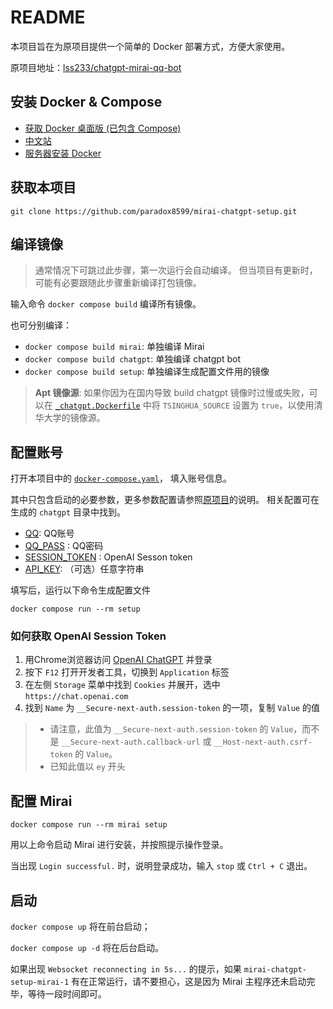 # README

本项目旨在为原项目提供一个简单的 Docker 部署方式，方便大家使用。

原项目地址：[lss233/chatgpt-mirai-qq-bot](https://github.com/lss233/chatgpt-mirai-qq-bot)

## 安装 Docker & Compose

- [获取 Docker 桌面版 (已包含 Compose)](https://docs.docker.com/get-docker/)
- [中文站](https://dockerdocs.cn/get-docker/index.html)
- [服务器安装 Docker](https://docs.docker.com/engine/install/)

## 获取本项目

`git clone https://github.com/paradox8599/mirai-chatgpt-setup.git`

## 编译镜像

> 通常情况下可跳过此步骤，第一次运行会自动编译。
> 但当项目有更新时，可能有必要跟随此步骤重新编译打包镜像。

输入命令 `docker compose build` 编译所有镜像。

也可分别编译：

- `docker compose build mirai`: 单独编译 Mirai
- `docker compose build chatgpt`: 单独编译 chatgpt bot
- `docker compose build setup`: 单独编译生成配置文件用的镜像

> **Apt 镜像源**: 如果你因为在国内导致 build chatgpt 镜像时过慢或失败，可以在 [`_chatgpt.Dockerfile`](https://github.com/paradox8599/mirai-chatgpt-setup/blob/main/_chatgpt.Dockerfile#:~:text=ARG%20TSINGHUA_SOURCE=false) 中将 `TSINGHUA_SOURCE` 设置为 `true`，以使用清华大学的镜像源。

## 配置账号

打开本项目中的 [`docker-compose.yaml`](https://github.com/paradox8599/mirai-chatgpt-setup/blob/main/docker-compose.yaml)， 填入账号信息。

其中只包含启动的必要参数，更多参数配置请参照[原项目](https://github.com/lss233/chatgpt-mirai-qq-bot)的说明。
相关配置可在生成的 `chatgpt` 目录中找到。

- [QQ](https://github.com/paradox8599/mirai-chatgpt-setup/blob/main/docker-compose.yaml#:~:text=QQ%20%E8%B4%A6%E5%8F%B7): QQ账号
- [QQ_PASS](https://github.com/paradox8599/mirai-chatgpt-setup/blob/main/docker-compose.yaml#:~:text=QQ%20%E5%AF%86%E7%A0%81) : QQ密码
- [SESSION_TOKEN](https://github.com/paradox8599/mirai-chatgpt-setup/blob/main/docker-compose.yaml#:~:text=OpenAI%20session%20token) : OpenAI Sesson token
- [API_KEY](https://github.com/paradox8599/mirai-chatgpt-setup/blob/main/docker-compose.yaml#:~:text=API%20KEY): （可选）任意字符串

填写后，运行以下命令生成配置文件

`docker compose run --rm setup`

### 如何获取 OpenAI Session Token

1. 用Chrome浏览器访问 [OpenAI ChatGPT](https://chat.openai.com/chat) 并登录
2. 按下 `F12` 打开开发者工具，切换到 `Application` 标签
3. 在左侧 `Storage` 菜单中找到 `Cookies` 并展开，选中 `https://chat.openai.com`
4. 找到 `Name` 为 `__Secure-next-auth.session-token` 的一项，复制 `Value` 的值

> - 请注意，此值为 `__Secure-next-auth.session-token` 的 `Value`，而不是 `__Secure-next-auth.callback-url` 或 `__Host-next-auth.csrf-token` 的 `Value`。
> - 已知此值以 `ey` 开头

## 配置 Mirai

`docker compose run --rm mirai setup`

用以上命令启动 Mirai 进行安装，并按照提示操作登录。

当出现 `Login successful.` 时，说明登录成功，输入 `stop` 或 `Ctrl + C` 退出。

## 启动

`docker compose up` 将在前台启动；

`docker compose up -d` 将在后台启动。

如果出现 `Websocket reconnecting in 5s...` 的提示，如果 `mirai-chatgpt-setup-mirai-1` 有在正常运行，请不要担心，这是因为 Mirai 主程序还未启动完毕，等待一段时间即可。
